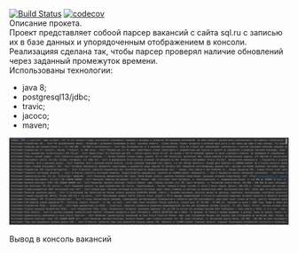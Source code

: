 [![Build Status](https://travis-ci.org/Denis-Sotnikov/job4j_grabber.svg?branch=master)](https://travis-ci.org/Denis-Sotnikov/job4j_grabber)
[![codecov](https://codecov.io/gh/Denis-Sotnikov/job4j_grabber/branch/master/graph/badge.svg?token=BOABVCN40O)](https://codecov.io/gh/Denis-Sotnikov/job4j_grabber)
<br>
Описание прокета.<br>
Проект представляет собоой парсер вакансий с сайта sql.ru с записью их в базе данных и упорядоченным отображением в консоли.
Реализацияя сделана так, чтобы парсер проверял наличие обновлений через заданный промежуток времени.<br>
Использованы технологии: <br>
- java 8;
- postgresql13/jdbc;
- travic;
- jacoco;
- maven;

![ScreenShot](img/total.png)

Вывод в консоль вакансий
